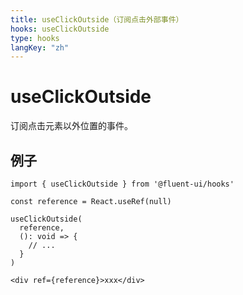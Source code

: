 ```yaml
---
title: useClickOutside（订阅点击外部事件）
hooks: useClickOutside
type: hooks
langKey: "zh"
---
```


# useClickOutside

<p class="description">订阅点击元素以外位置的事件。</p>

## 例子

```tsx
import { useClickOutside } from '@fluent-ui/hooks'

const reference = React.useRef(null)

useClickOutside(
  reference,
  (): void => {
    // ...
  }
)

<div ref={reference}>xxx</div>
```
